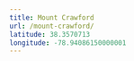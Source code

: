 ```yaml
---
title: Mount Crawford
url: /mount-crawford/
latitude: 38.3570713
longitude: -78.94086150000001
---
```

